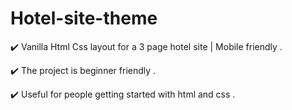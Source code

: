 # Hotel-site-theme

✔️ Vanilla Html Css layout for a 3 page hotel site | Mobile friendly .

✔️ The project is beginner friendly .

✔️ Useful for people getting started with html and css .
